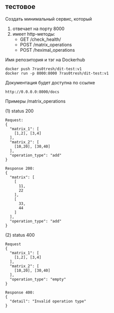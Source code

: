 ## тестовое

Создать минимальный сервис, который
1. отвечает на порту 8000
2. имеет http-методы:
    - GET /check_health/
    - POST /matrix_operations
    - POST /heximal_operations

Имя репозитория и тэг на Dockerhub
```
docker push 7ras0tresh/dit-test:v1
docker run -p 8000:8000 7ras0tresh/dit-test:v1
```
Документация будет доступна по ссылке
```
http://0.0.0.0:8000/docs
```

Примеры /matrix_operations

(1) status 200

```
Request:
{
  "matrix_1": [
    [1,2], [3,4]
  ],
  "matrix_2": [
    [10,20], [30,40]
  ],
  "operation_type": "add"
}
```
```
Response 200:
{
  "matrix": [
    [
      11,
      22
    ],
    [
      33,
      44
    ]
  ],
  "operation_type": "add"
}
```
(2) status 400 
```
Request 
{
  "matrix_1": [
    [1,2], [3,4]
  ],
  "matrix_2": [
    [10,20], [30,40]
  ],
  "operation_type": "empty"
}
```
```
Response 400:
{
  "detail": "Invalid operation type"
}
```